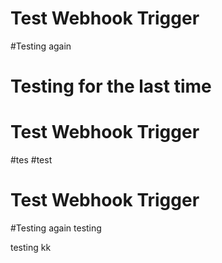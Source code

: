 # Test Webhook Trigger
#Testing again
# Testing for the last time
# Test Webhook Trigger
#tes
#test
# Test Webhook Trigger
#Testing again
testing

testing
kk

